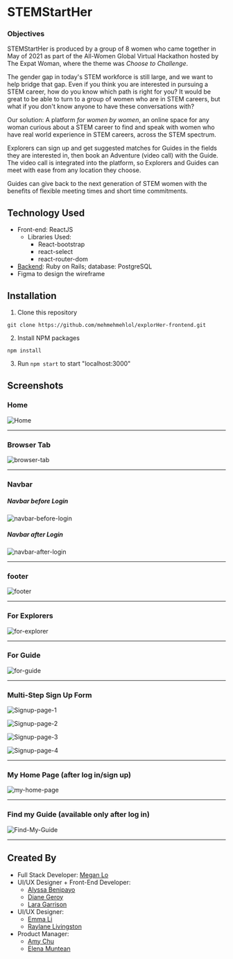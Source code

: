 STEMStartHer
===

### Objectives
STEMStartHer is produced by a group of 8 women who came together in May of 2021 as part of the All-Women Global Virtual Hackathon hosted by The Expat Woman, where the theme was *Choose to Challenge*.

The gender gap in today's STEM workforce is still large, and we want to help bridge that gap. Even if you think you are interested in pursuing a STEM career, how do you know which path is right for you? It would be great to be able to turn to a group of women who are in STEM careers, but what if you don't know anyone to have these conversations with?

Our solution: A platform *for women by women*, an online space for any woman curious about a STEM career to find and speak with women who have real world experience in STEM careers, across the STEM spectrum.

Explorers can sign up and get suggested matches for Guides in the fields they are interested in, then book an Adventure (video call) with the Guide. The video call is integrated into the platform, so Explorers and Guides can meet with ease from any location they choose.

Guides can give back to the next generation of STEM women with the benefits of flexible meeting times and short time commitments.

## Technology Used

- Front-end: ReactJS
  - Libraries Used: 
    - React-bootstrap
    - react-select
    - react-router-dom 
- [Backend](https://github.com/mehmehmehlol/explorHer-backend): Ruby on Rails; database: PostgreSQL
- Figma to design the wireframe

## Installation

1. Clone this repository
```
git clone https://github.com/mehmehmehlol/explorHer-frontend.git
```
2. Install NPM packages
```
npm install
```
3. Run `npm start` to start "localhost:3000"

## Screenshots

### Home

![Home](src/screenshot-readme/home.gif)

---

### Browser Tab

![browser-tab](src/screenshot-readme/browser-tab.png)

---

### Navbar

##### Navbar before Login

![navbar-before-login](src/screenshot-readme/navbar-before.png)

##### Navbar after Login

![navbar-after-login](src/screenshot-readme/navbar-after.png)

--- 

### footer

![footer](src/screenshot-readme/footer.png)

---

### For Explorers

![for-explorer](src/screenshot-readme/for-explorer.gif)

---

### For Guide

![for-guide](src/screenshot-readme/for-guide.gif)

---

### Multi-Step Sign Up Form

![Signup-page-1](src/screenshot-readme/sign-up-page-1.png)
<br/>

![Signup-page-2](src/screenshot-readme/sign-up-page-2.png)
<br />

![Signup-page-3](src/screenshot-readme/sign-up-page-3.png)
<br />

![Signup-page-4](src/screenshot-readme/sign-up-page-4.png)

---

### My Home Page (after log in/sign up)

![my-home-page](src/screenshot-readme/my-home.gif)

---

### Find my Guide (available only after log in)

![Find-My-Guide](src/screenshot-readme/find-my-guide.gif)

---

## Created By

- Full Stack Developer: [Megan Lo](https://github.com/mehmehmehlol)
- UI/UX Designer + Front-End Developer:
  - [Alyssa Benipayo](https://github.com/alyssabenipayo)
  - [Diane Geroy](https://github.com/dgeroy2)
  - [Lara Garrison](https://github.com/laragarrison)
- UI/UX Designer:
  - [Emma Li](https://github.com/EmmaLix2)
  - [Raylane Livingston](https://github.com/amaralraylane)
- Product Manager:
  - [Amy Chu](https://github.com/amy-chu)
  - [Elena Muntean](https://www.linkedin.com/in/elena-muntean-0a9a52165/)
